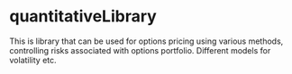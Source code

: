 # quantitativeLibrary
This is library that can be used for options pricing using various methods, controlling risks associated with options portfolio. Different  models for volatility etc.
